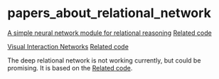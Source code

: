 # papers_about_relational_network

[A simple neural network module for relational reasoning](https://arxiv.org/pdf/1706.01427.pdf)
[Related code](https://github.com/kimhc6028/relational-networks.git)

[Visual Interaction Networks](https://arxiv.org/pdf/1706.01433.pdf)
[Related code](https://github.com/jaesik817/visual-interaction-networks_tensorflow.git)

The deep relational network is not working currently, but could be promising. It is based on the [Related code](https://github.com/kimhc6028/relational-networks.git).
